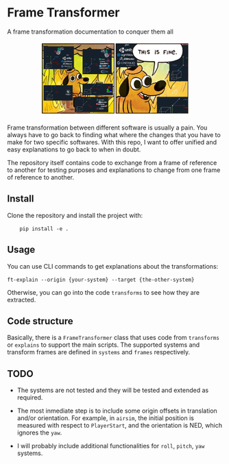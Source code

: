 # Frame Transformer
A frame transformation documentation to conquer them all

<p align="center">
  <img src="./resources/frame_transformer_teaser.png" width="350" title="teaser">
</p>


Frame transformation between different software is usually a pain.
You always have to go back to finding what where the changes that you have to
make for two specific softwares. With this repo, I want to offer
unified and easy explanations to go back to when in doubt.

The repository itself contains code to exchange from a frame of reference to another
for testing purposes and explanations to change from one frame of reference to another.

## Install

Clone the repository and install the project with:

```
    pip install -e .
```

## Usage

You can use CLI commands to get explanations about the transformations:

```
ft-explain --origin {your-system} --target {the-other-system} 
```

Otherwise, you can go into the code `transforms` to see how they are extracted.

## Code structure

Basically, there is a `FrameTransformer` class that uses code from `transforms` or `explains` to support the main scripts.
The supported systems and transform frames are defined in `systems` and `frames` respectively.

## TODO

- The systems are not tested and they will be tested and extended as required.

- The most inmediate step is to include some origin offsets in translation and/or orientation.
For example, in `airsim`, the initial position is measured with respect to `PlayerStart`, and
the orientation is NED, which ignores the `yaw`.

- I will probably include additional functionalities for `roll`, `pitch`, `yaw` systems.